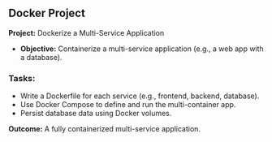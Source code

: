 ## Docker Project
**Project:** Dockerize a Multi-Service Application

- **Objective:** Containerize a multi-service application (e.g., a web app with a database).

### Tasks:
- Write a Dockerfile for each service (e.g., frontend, backend, database).
- Use Docker Compose to define and run the multi-container app.
- Persist database data using Docker volumes.

**Outcome:** A fully containerized multi-service application.

